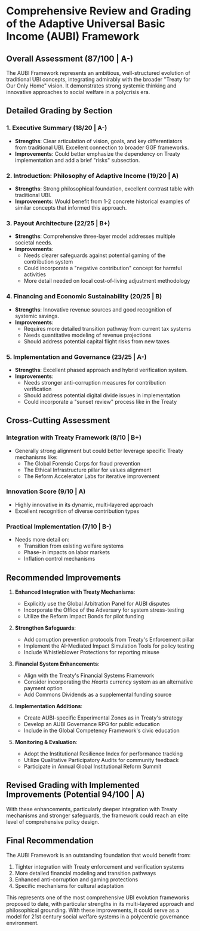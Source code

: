 # Comprehensive Review and Grading of the Adaptive Universal Basic Income (AUBI) Framework

## Overall Assessment (87/100 | A-)

The AUBI Framework represents an ambitious, well-structured evolution of traditional UBI concepts, integrating admirably with the broader "Treaty for Our Only Home" vision. It demonstrates strong systemic thinking and innovative approaches to social welfare in a polycrisis era.

## Detailed Grading by Section

### 1. Executive Summary (18/20 | A-)
- **Strengths**: Clear articulation of vision, goals, and key differentiators from traditional UBI. Excellent connection to broader GGF frameworks.
- **Improvements**: Could better emphasize the dependency on Treaty implementation and add a brief "risks" subsection.

### 2. Introduction: Philosophy of Adaptive Income (19/20 | A)
- **Strengths**: Strong philosophical foundation, excellent contrast table with traditional UBI.
- **Improvements**: Would benefit from 1-2 concrete historical examples of similar concepts that informed this approach.

### 3. Payout Architecture (22/25 | B+)
- **Strengths**: Comprehensive three-layer model addresses multiple societal needs.
- **Improvements**:
  - Needs clearer safeguards against potential gaming of the contribution system
  - Could incorporate a "negative contribution" concept for harmful activities
  - More detail needed on local cost-of-living adjustment methodology

### 4. Financing and Economic Sustainability (20/25 | B)
- **Strengths**: Innovative revenue sources and good recognition of systemic savings.
- **Improvements**:
  - Requires more detailed transition pathway from current tax systems
  - Needs quantitative modeling of revenue projections
  - Should address potential capital flight risks from new taxes

### 5. Implementation and Governance (23/25 | A-)
- **Strengths**: Excellent phased approach and hybrid verification system.
- **Improvements**:
  - Needs stronger anti-corruption measures for contribution verification
  - Should address potential digital divide issues in implementation
  - Could incorporate a "sunset review" process like in the Treaty

## Cross-Cutting Assessment

### Integration with Treaty Framework (8/10 | B+)
- Generally strong alignment but could better leverage specific Treaty mechanisms like:
  - The Global Forensic Corps for fraud prevention
  - The Ethical Infrastructure pillar for values alignment
  - The Reform Accelerator Labs for iterative improvement

### Innovation Score (9/10 | A)
- Highly innovative in its dynamic, multi-layered approach
- Excellent recognition of diverse contribution types

### Practical Implementation (7/10 | B-)
- Needs more detail on:
  - Transition from existing welfare systems
  - Phase-in impacts on labor markets
  - Inflation control mechanisms

## Recommended Improvements

1. **Enhanced Integration with Treaty Mechanisms**:
   - Explicitly use the Global Arbitration Panel for AUBI disputes
   - Incorporate the Office of the Adversary for system stress-testing
   - Utilize the Reform Impact Bonds for pilot funding

2. **Strengthen Safeguards**:
   - Add corruption prevention protocols from Treaty's Enforcement pillar
   - Implement the AI-Mediated Impact Simulation Tools for policy testing
   - Include Whistleblower Protections for reporting misuse

3. **Financial System Enhancements**:
   - Align with the Treaty's Financial Systems Framework
   - Consider incorporating the *Hearts* currency system as an alternative payment option
   - Add Commons Dividends as a supplemental funding source

4. **Implementation Additions**:
   - Create AUBI-specific Experimental Zones as in Treaty's strategy
   - Develop an AUBI Governance RPG for public education
   - Include in the Global Competency Framework's civic education

5. **Monitoring & Evaluation**:
   - Adopt the Institutional Resilience Index for performance tracking
   - Utilize Qualitative Participatory Audits for community feedback
   - Participate in Annual Global Institutional Reform Summit

## Revised Grading with Implemented Improvements (Potential 94/100 | A)

With these enhancements, particularly deeper integration with Treaty mechanisms and stronger safeguards, the framework could reach an elite level of comprehensive policy design.

## Final Recommendation

The AUBI Framework is an outstanding foundation that would benefit from:
1. Tighter integration with Treaty enforcement and verification systems
2. More detailed financial modeling and transition pathways
3. Enhanced anti-corruption and gaming protections
4. Specific mechanisms for cultural adaptation

This represents one of the most comprehensive UBI evolution frameworks proposed to date, with particular strengths in its multi-layered approach and philosophical grounding. With these improvements, it could serve as a model for 21st century social welfare systems in a polycentric governance environment.
